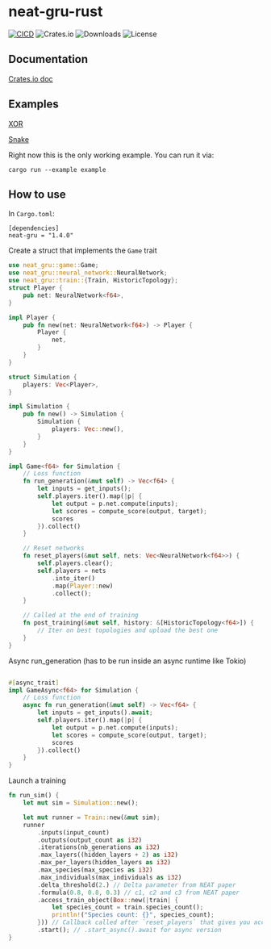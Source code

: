 # neat-gru-rust

[![CICD](https://github.com/Nereuxofficial/neat-gru-rust/actions/workflows/test.yml/badge.svg)](https://github.com/Nereuxofficial/neat-gru-rust/actions/workflows/test.yml)
![Crates.io](https://img.shields.io/crates/v/neat-gru?style=for-the-badge)
![Downloads](https://img.shields.io/crates/d/neat-gru?style=for-the-badge)
![License](https://img.shields.io/github/license/sakex/neat-gru-rust?style=for-the-badge)

## Documentation

[Crates.io doc](https://docs.rs/neat-gru/)

## Examples

[XOR](examples/example.rs)

[Snake](examples/snake-cli)

Right now this is the only working example. You can run it via:

```
cargo run --example example
```

## How to use

In `Cargo.toml`:

```
[dependencies]
neat-gru = "1.4.0"
```

Create a struct that implements the `Game` trait

```rust
use neat_gru::game::Game;
use neat_gru::neural_network::NeuralNetwork;
use neat_gru::train::{Train, HistoricTopology};
struct Player {
    pub net: NeuralNetwork<f64>,
}

impl Player {
    pub fn new(net: NeuralNetwork<f64>) -> Player {
        Player {
            net,
        }
    }
}

struct Simulation {
    players: Vec<Player>,
}

impl Simulation {
    pub fn new() -> Simulation {
        Simulation {
            players: Vec::new(),
        }
    }
}

impl Game<f64> for Simulation {
    // Loss function
    fn run_generation(&mut self) -> Vec<f64> {
        let inputs = get_inputs();
        self.players.iter().map(|p| {
            let output = p.net.compute(inputs);
            let scores = compute_score(output, target);
            scores
        }).collect()
    }

    // Reset networks
    fn reset_players(&mut self, nets: Vec<NeuralNetwork<f64>>) {
        self.players.clear();
        self.players = nets
            .into_iter()
            .map(Player::new)
            .collect();
    }

    // Called at the end of training
    fn post_training(&mut self, history: &[HistoricTopology<f64>]) {
        // Iter on best topologies and upload the best one
    }
}

```

Async run_generation (has to be run inside an async runtime like Tokio)

```rust

#[async_trait]
impl GameAsync<f64> for Simulation {
    // Loss function
    async fn run_generation(&mut self) -> Vec<f64> {
        let inputs = get_inputs().await;
        self.players.iter().map(|p| {
            let output = p.net.compute(inputs);
            let scores = compute_score(output, target);
            scores
        }).collect()
    }
}
```

Launch a training

```rust
fn run_sim() {
    let mut sim = Simulation::new();

    let mut runner = Train::new(&mut sim);
    runner
        .inputs(input_count)
        .outputs(output_count as i32)
        .iterations(nb_generations as i32)
        .max_layers((hidden_layers + 2) as i32)
        .max_per_layers(hidden_layers as i32)
        .max_species(max_species as i32)
        .max_individuals(max_individuals as i32)
        .delta_threshold(2.) // Delta parameter from NEAT paper
        .formula(0.8, 0.8, 0.3) // c1, c2 and c3 from NEAT paper
        .access_train_object(Box::new(|train| {
            let species_count = train.species_count();
            println!("Species count: {}", species_count);
        })) // Callback called after `reset_players` that gives you access to the train object during training
        .start(); // .start_async().await for async version
}
```
